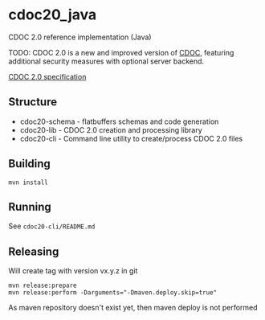 # cdoc20_java

CDOC 2.0 reference implementation (Java)

TODO: CDOC 2.0 is a new and improved version of [CDOC](https://github.com/open-eid/cdoc4j), featuring additional 
security measures with optional server backend.

[CDOC 2.0 specification](https://overleaf.cloud.cyber.ee/project/61f2b8994efa0a0086c3329d)

## Structure

- cdoc20-schema - flatbuffers schemas and code generation
- cdoc20-lib    - CDOC 2.0 creation and processing library
- cdoc20-cli    - Command line utility to create/process CDOC 2.0 files

## Building

```
mvn install
```

## Running

See `cdoc20-cli/README.md`

## Releasing

Will create tag with version vx.y.z in git
```
mvn release:prepare
mvn release:perform -Darguments="-Dmaven.deploy.skip=true"
```

As maven repository doesn't exist yet, then maven deploy is not performed 


